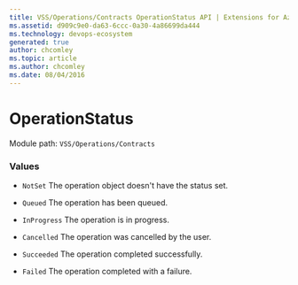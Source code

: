 ```yaml
---
title: VSS/Operations/Contracts OperationStatus API | Extensions for Azure DevOps Services
ms.assetid: d909c9e0-da63-6ccc-0a30-4a86699da444
ms.technology: devops-ecosystem
generated: true
author: chcomley
ms.topic: article
ms.author: chcomley
ms.date: 08/04/2016
---
```


# OperationStatus

Module path: `VSS/Operations/Contracts`

### Values

* `NotSet` The operation object doesn't have the status set.

* `Queued` The operation has been queued.

* `InProgress` The operation is in progress.

* `Cancelled` The operation was cancelled by the user.

* `Succeeded` The operation completed successfully.

* `Failed` The operation completed with a failure.

